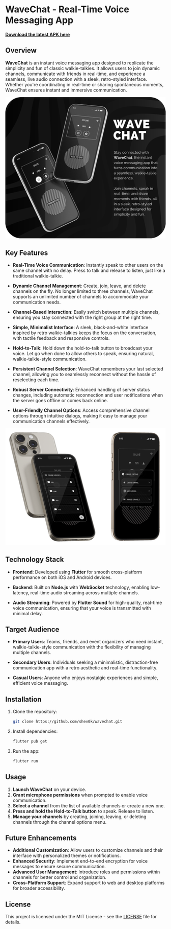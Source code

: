 # WaveChat - Real-Time Voice Messaging App

[**Download the latest APK here**](https://github.com/shev0k/wavechat/releases)

## Overview

**WaveChat** is an instant voice messaging app designed to replicate the simplicity and fun of classic walkie-talkies. It allows users to join dynamic channels, communicate with friends in real-time, and experience a seamless, live audio connection with a sleek, retro-styled interface. Whether you're coordinating in real-time or sharing spontaneous moments, WaveChat ensures instant and immersive communication.

![WaveChat App Preview](https://raw.githubusercontent.com/shev0k/wavechat/refs/heads/Features/images/WaveChatV2.png)

## Key Features

- **Real-Time Voice Communication**: Instantly speak to other users on the same channel with no delay. Press to talk and release to listen, just like a traditional walkie-talkie.
  
- **Dynamic Channel Management**: Create, join, leave, and delete channels on the fly. No longer limited to three channels, WaveChat supports an unlimited number of channels to accommodate your communication needs.

- **Channel-Based Interaction**: Easily switch between multiple channels, ensuring you stay connected with the right group at the right time.

- **Simple, Minimalist Interface**: A sleek, black-and-white interface inspired by retro walkie-talkies keeps the focus on the conversation, with tactile feedback and responsive controls.

- **Hold-to-Talk**: Hold down the hold-to-talk button to broadcast your voice. Let go when done to allow others to speak, ensuring natural, walkie-talkie-style communication.

- **Persistent Channel Selection**: WaveChat remembers your last selected channel, allowing you to seamlessly reconnect without the hassle of reselecting each time.

- **Robust Server Connectivity**: Enhanced handling of server status changes, including automatic reconnection and user notifications when the server goes offline or comes back online.

- **User-Friendly Channel Options**: Access comprehensive channel options through intuitive dialogs, making it easy to manage your communication channels effectively.

![WaveChat App Preview](https://raw.githubusercontent.com/shev0k/wavechat/refs/heads/Features/images/WaveChatV3.png)

## Technology Stack

- **Frontend**: Developed using **Flutter** for smooth cross-platform performance on both iOS and Android devices.
  
- **Backend**: Built on **Node.js** with **WebSocket** technology, enabling low-latency, real-time audio streaming across multiple channels.

- **Audio Streaming**: Powered by **Flutter Sound** for high-quality, real-time voice communication, ensuring that your voice is transmitted with minimal delay.

## Target Audience

- **Primary Users**: Teams, friends, and event organizers who need instant, walkie-talkie-style communication with the flexibility of managing multiple channels.

- **Secondary Users**: Individuals seeking a minimalistic, distraction-free communication app with a retro aesthetic and real-time functionality.

- **Casual Users**: Anyone who enjoys nostalgic experiences and simple, efficient voice messaging.

## Installation

1. Clone the repository:
   ```bash
   git clone https://github.com/shev0k/wavechat.git
   ```

2. Install dependencies:
   ```bash
   flutter pub get
   ```

3. Run the app:
   ```bash
   flutter run
   ```

## Usage

1. **Launch WaveChat** on your device.
2. **Grant microphone permissions** when prompted to enable voice communication.
3. **Select a channel** from the list of available channels or create a new one.
4. **Press and hold the Hold-to-Talk button** to speak. Release to listen.
5. **Manage your channels** by creating, joining, leaving, or deleting channels through the channel options menu.

## Future Enhancements

- **Additional Customization**: Allow users to customize channels and their interface with personalized themes or notifications.
- **Enhanced Security**: Implement end-to-end encryption for voice messages to ensure secure communication.
- **Advanced User Management**: Introduce roles and permissions within channels for better control and organization.
- **Cross-Platform Support**: Expand support to web and desktop platforms for broader accessibility.


## License

This project is licensed under the MIT License - see the [LICENSE](LICENSE) file for details.
